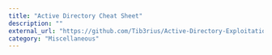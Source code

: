 ```yaml
---
title: "Active Directory Cheat Sheet"
description: ""
external_url: "https://github.com/Tib3rius/Active-Directory-Exploitation-Cheat-Sheet"
category: "Miscellaneous"
---
```

